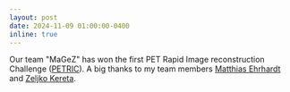 ```yaml
---
layout: post
date: 2024-11-09 01:00:00-0400
inline: true
---
```


Our team "MaGeZ" has won the first PET Rapid Image reconstruction Challenge
([PETRIC](https://github.com/SyneRBI/PETRIC/wiki)). 
A big thanks to my team members
[Matthias Ehrhardt](https://mehrhardt.github.io/) and 
[Zeljko Kereta](https://maths4dl.ac.uk/team-member/dr-zeljko-kereta). 